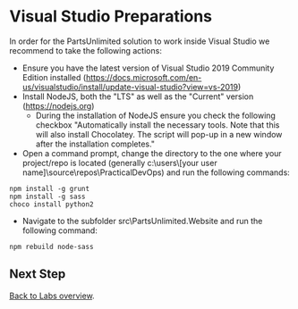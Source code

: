 # Visual Studio Preparations

In order for the PartsUnlimited solution to work inside Visual Studio we recommend to take the following actions:

* Ensure you have the latest version of Visual Studio 2019 Community Edition installed (https://docs.microsoft.com/en-us/visualstudio/install/update-visual-studio?view=vs-2019)
* Install NodeJS, both the "LTS" as well as the "Current" version (https://nodejs.org)
	* During the installation of NodeJS ensure you check the following checkbox "Automatically install the necessary tools. Note that this will also install Chocolatey. The script will pop-up in a new window after the installation completes."
* Open a command prompt, change the directory to the one where your project/repo is located (generally c:\users\\[your user name]\source\repos\PracticalDevOps) and run the following commands:
```
npm install -g grunt
npm install -g sass
choco install python2
```
* Navigate to the subfolder src\PartsUnlimited.Website and run the following command:
```
npm rebuild node-sass
```
## Next Step

[Back to Labs overview](../Readme.md).